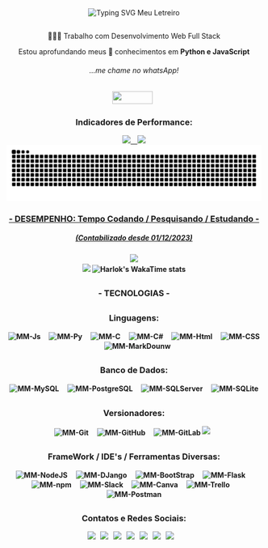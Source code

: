 <!-- VIA OFICIAL NO GITHUB 26-01-2023 17H -->
<!-- Arquivo VSCode - Readme_MM_002.md -->
<!-- Pasta - MM_PROJETO-README_PADRAO_NO_GITHUB -->
<!-- Links:  -->
<!-- https://github.com/marketplace/actions/generate-snake-game-from-github-contribution-grid -->
<!-- https://github.com/anuraghazra/github-readme-stats/blob/master/readme.md#deploy-on-your-own-vercel-instance -->
<div style="display: inline_block" align="center" font-size="30">
    <!-- <h2 align="center">Olá! Eu sou a Marcia Moreira, seja bem vindo ao meu perfil! </h2> -->
    <img src="https://readme-typing-svg.herokuapp.com?font=Fira+Code&pause=1000&color=DEA585&vCenter=true&random=false&width=435&lines=Ol%C3%A1+👋🏽!+Eu+sou+a+Marcia+Moreira%2C;seja+bem+vindo+ao+meu+perfil+👩🏽‍💻!" alt="Typing SVG Meu Letreiro"/>
</div>

##

<div style="display: inline_block" align="center">
    <p> 👩🏽‍💻 Trabalho com Desenvolvimento Web Full Stack</p>
    <p> Estou aprofundando meus 🌱 conhecimentos em  <strong>Python e JavaScript<strong></p>
    <h6>...me chame no whatsApp!</h6>
    <a href="https://wa.me/5511977219430" alt="Meu_WhatsApp" target="_blank"><img height="25" width="80" border-radius="10" src="https://img.shields.io/badge/WhatsApp-25D366?style=for-the-badge&logo=whatsapp&logoColor=white" target="_blank"></a> &nbsp;
</div>
<!-- ### Indicadores: -->
<div style="display: inline_block" align="center">
    <h3> Indicadores de Performance:</h3>
    <a href="https://github.com/Marcia-Moreira">
    <img height="150em" src="https://github-readme-stats.vercel.app/api?username=marcia-moreira&show_icons=true&theme=moltack&include_all_commits=true&count_private=true"/>&nbsp;&nbsp;&nbsp;
    <!-- Stats Tema = Está Funcionando -->
    <!-- <img height="150em" src="https://github-readme-stats.vercel.app/api?username=marcia-moreira&theme=moltack&show_icons=true)"/> -->
    <!-- Langs Tema Moltack-->
    <img height="150em" src="https://github-readme-stats.vercel.app/api/top-langs/?username=marcia-moreira&layout=compact&langs_count=16&theme=moltack"/>
</div>

<!--
CÓDIGO DA COBRINHA - SNAKE (26-01-2024)
<div>
    name: generate-snake-game-from-github-contribution-grid
    uses: Marcia-Moreira/snk@v3.2.0
</div>
-->
<div style="display: inline_block" align="center">
    <picture>
      <source media="(prefers-color-scheme: dark)" srcset="https://raw.githubusercontent.com/marcia-moreira/marcia-moreira/output/github-contribution-grid-snake-dark.svg">
      <source media="(prefers-color-scheme: light)" srcset="https://raw.githubusercontent.com/marcia-moreira/marcia-moreira/output/github-contribution-grid-snake.svg">
      <img alt="github contribution grid snake animation" src="https://raw.githubusercontent.com/marcia-moreira/marcia-moreira/output/github-contribution-grid-snake.svg">
    </picture>
</div>

<div style="display: inline_block" align="center">
    <h3> - DESEMPENHO: Tempo Codando / Pesquisando / Estudando - </h3>
    <h5> (Contabilizado desde 01/12/2023) </h5>
    <a href="https://github.com/Marcia-Moreira">
    <!-- WakaTime Badges: -->
    <!-- https://wakatime.com/@Marcia_Moreira -->
    <a href="https://wakatime.com/@Marcia_Moreira" alt="WakaTime" target="_blank"><img src="https://wakatime.com/badge/user/018c270f-a496-4f2e-a75f-a068fd08050f.svg?style=social)(https://wakatime.com/@018c270f-a496-4f2e-a75f-a068fd08050f&theme=moltack)" target="_blank"></a>
</div>
<div style="display: inline_block" align="center">
    <a href="https://github.com/Marcia-Moreira">
    <!-- WakaTime Stats: -->
    <!-- https://wakatime.com/@Marcia_Moreira -->
    <a href="https://wakatime.com/@Marcia_Moreira" alt="WakaTime" target="_blank"><img src="[![Harlok's WakaTime stats](https://github-readme-stats.vercel.app/api/wakatime?username=Marcia_Moreira)](https://github.com/marcia-moreira/github-readme-stats)" target="_blank"></a>
    <!-- WAKATIME - Extensão instalada no VSCode para monitoramento de tempo de codigo -->
    <img height="400em" width="600em" alt="Harlok's WakaTime stats" src="https://github-readme-stats.vercel.app/api/wakatime?username=Marcia_Moreira&background=#e8c39e](https://github.com/marcia-moreira/github-readme-stats"/>
</div>

##

<div style="display: inline_block" align="center">
    <h3> - TECNOLOGIAS - </h3>
</div>

##

<!--* Icons de Linguagens e Tecnologias: -->
<!-- Site para baixar o SVG dos Icons das linguagens que você queira -->
<!-- https://devicon.dev/ -->
<!-- ### Linguagens: -->
<div style="display: inline_block" align="center">
    <h3>Linguagens:</h3>
    <img align="center" alt="MM-Js" height="50" width="50" src="https://cdn.jsdelivr.net/gh/devicons/devicon/icons/javascript/javascript-original.svg">
    &nbsp;&nbsp;&nbsp;
    <img align="center" alt="MM-Py" height="50" width="50" src="https://cdn.jsdelivr.net/gh/devicons/devicon/icons/python/python-original-wordmark.svg">
    &nbsp;&nbsp;&nbsp;
    <img align="center" alt="MM-C" height="50" width="50" src="https://cdn.jsdelivr.net/gh/devicons/devicon/icons/c/c-line.svg">
    &nbsp;&nbsp;&nbsp;
    <img align="center" alt="MM-C#" height="50" width="50" src="https://cdn.jsdelivr.net/gh/devicons/devicon/icons/csharp/csharp-line.svg">
    &nbsp;&nbsp;&nbsp;
    <img align="center" alt="MM-Html" height="50" width="50" src="https://cdn.jsdelivr.net/gh/devicons/devicon/icons/html5/html5-plain-wordmark.svg">
    &nbsp;&nbsp;&nbsp;
    <img align="center" alt="MM-CSS" height="50" width="50" src="https://cdn.jsdelivr.net/gh/devicons/devicon/icons/css3/css3-plain-wordmark.svg">
    &nbsp;&nbsp;&nbsp;
    <img align="center" alt="MM-MarkDounw" height="50" width="50" src="https://cdn.jsdelivr.net/gh/devicons/devicon/icons/markdown/markdown-original.svg">
</div>
<!--
<img align="center" alt="MM-xyz" height="30" width="40" src="">
<img align="center" alt="MM-xyz" height="30" width="40" src="">
<img align="center" alt="MM-xyz" height="30" width="40" src="">
Estudar Melhor:
<img align="center" alt="MM-Sass" height="30" width="40" src="https://cdn.jsdelivr.net/gh/devicons/devicon/icons/sass/sass-original.svg">
<img align="center" alt="MM-React" height="30" width="40" src="https://cdn.jsdelivr.net/gh/devicons/devicon/icons/react/react-original-wordmark.svg">
<img align="center" alt="MM-TypeScript" height="30" width="40" src="https://cdn.jsdelivr.net/gh/devicons/devicon/icons/typescript/typescript-original.svg">
<img align="center" alt="MM-Java" height="30" width="40" src="https://cdn.jsdelivr.net/gh/devicons/devicon/icons/java/java-original-wordmark.svg">
<img align="center" alt="MM-xyz" height="30" width="40" src="">-->

##

<!-- ### Banco de Dados: -->
<div style="display: inline_block" align="center">
    <h3>Banco de Dados:</h3>
    <img align="center" alt="MM-MySQL" height="50" width="50" src="https://cdn.jsdelivr.net/gh/devicons/devicon/icons/mysql/mysql-original-wordmark.svg">
     &nbsp;&nbsp;&nbsp;
    <img align="center" alt="MM-PostgreSQL" height="50" width="50" src="https://cdn.jsdelivr.net/gh/devicons/devicon/icons/postgresql/postgresql-plain-wordmark.svg">
     &nbsp;&nbsp;&nbsp;
    <img align="center" alt="MM-SQLServer" height="50" width="50" src="https://cdn.jsdelivr.net/gh/devicons/devicon/icons/microsoftsqlserver/microsoftsqlserver-plain-wordmark.svg">
     &nbsp;&nbsp;&nbsp;
    <img align="center" alt="MM-SQLite" height="50" width="50" src="https://cdn.jsdelivr.net/gh/devicons/devicon/icons/sqlite/sqlite-original-wordmark.svg">
</div>

##

<!-- ### Versionadores: -->
<div style="display: inline_block" align="center">
    <h3>Versionadores:</h3>
    <img align="center" alt="MM-Git" height="50" width="50" src="https://cdn.jsdelivr.net/gh/devicons/devicon/icons/git/git-plain-wordmark.svg">
     &nbsp;&nbsp;&nbsp;
    <img align="center" alt="MM-GitHub" height="50" width="50" src="https://cdn.jsdelivr.net/gh/devicons/devicon/icons/github/github-original-wordmark.svg">
     &nbsp;&nbsp;&nbsp;
     <!-- <img align="center" alt="MM-GitHubPage" height="30" width="40" src=""> -->
    <img align="center" alt="MM-GitLab" height="50" width="50" src="https://cdn.jsdelivr.net/gh/devicons/devicon/icons/gitlab/gitlab-original-wordmark.svg">
    <a href="https://marcia-moreira.github.io/Challange_01-WoMakersCode-Intro_Star_Wars_MM/" alt="Minha_Pagina" target="_blank"><img src="https://img.shields.io/badge/github%20pages-121013?style=for-the-badge&logo=github&logoColor=white" target="_blank"></a> &nbsp;
</div>

##

<!-- ### FrameWork / IDE's / Ferramentas Diversas: -->
<div style="display: inline_block" align="center">
    <h3>FrameWork / IDE's / Ferramentas Diversas:</h3>
    <img align="center" alt="MM-NodeJS" height="50" width="50" src="https://cdn.jsdelivr.net/gh/devicons/devicon/icons/nodejs/nodejs-original.svg">
     &nbsp;&nbsp;&nbsp;
    <img align="center" alt="MM-DJango" height="50" width="50" src="https://cdn.jsdelivr.net/gh/devicons/devicon/icons/django/django-plain-wordmark.svg">
     &nbsp;&nbsp;&nbsp;
    <img align="center" alt="MM-BootStrap" height="50" width="50" src="https://cdn.jsdelivr.net/gh/devicons/devicon/icons/bootstrap/bootstrap-original-wordmark.svg">
     &nbsp;&nbsp;&nbsp;
    <img align="center" alt="MM-Flask" height="50" width="50" src="https://cdn.jsdelivr.net/gh/devicons/devicon/icons/flask/flask-original-wordmark.svg">
     &nbsp;&nbsp;&nbsp;          
    <img align="center" alt="MM-npm" height="50" width="50" src="https://cdn.jsdelivr.net/gh/devicons/devicon/icons/npm/npm-original-wordmark.svg">
     &nbsp;&nbsp;&nbsp;
    <img align="center" alt="MM-Slack" height="50" width="50" src="https://cdn.jsdelivr.net/gh/devicons/devicon/icons/slack/slack-original.svg">
     &nbsp;&nbsp;&nbsp;
    <img align="center" alt="MM-Canva" height="50" width="50" src="https://cdn.jsdelivr.net/gh/devicons/devicon/icons/canva/canva-original.svg">
     &nbsp;&nbsp;&nbsp;
    <img align="center" alt="MM-Trello" height="50" width="50" src="https://cdn.jsdelivr.net/gh/devicons/devicon/icons/trello/trello-plain-wordmark.svg">
    &nbsp;&nbsp;&nbsp;
    <img align="center" alt="MM-Postman" height="50" width="50" src="https://cdn.jsdelivr.net/gh/devicons/devicon@latest/icons/postman/postman-original.svg" />
</div>

##

<!-- Tracinho ## --> 
<!-- ### Contatos e Redes Sociais: -->
<!--* Ícons de Redes Sociais: -->
<!-- https://dev.to/envoy_/150-badges-for-github-pnk -->
<!-- https://shields.io/ -->
<!-- <div style="display: inline_block" align="center" border-radium=""><br> -->
<div style="display: inline_block" align="center">
    <h3>Contatos e Redes Sociais:</h3>
    <!-- [![wakatime](https://wakatime.com/badge/user/018c270f-a496-4f2e-a75f-a068fd08050f.svg?style=social)](https://wakatime.com/@018c270f-a496-4f2e-a75f-a068fd08050f) -->
    <!-- Portifólio Pessoal - DESATIVEI POIS Não Fiz uma Badge Adequada-->
    <!-- Linkedin -->
    <a href="https://www.linkedin.com/in/idmarciamoreira/" target="_blank"><img src="https://img.shields.io/badge/linkedin-%230077B5.svg?style=for-the-badge&logo=linkedin&logoColor=white" target="_blank"></a> &nbsp;
    <!-- Repositório GitHub -->
    <a href="https://github.com/Marcia-Moreira?tab=repositories" alt="Portifolio_GitHub" target="_blank"><img src="https://img.shields.io/badge/GitHub-100000?style=for-the-badge&logo=github&logoColor=white" target="_blank"></a> &nbsp;
    <!-- WhatsApp -->
    <a href="https://wa.me/5511977219430" alt="Meu_WhatsApp" target="_blank"><img src="https://img.shields.io/badge/WhatsApp-25D366?style=for-the-badge&logo=whatsapp&logoColor=white" target="_blank"></a> &nbsp;
    <!-- Email -->
    <a href="mailto:mm.no.linkedin@gmail.com" alt="Gmail" target="_blank"><img src="https://img.shields.io/badge/Gmail-D14836?style=for-the-badge&logo=gmail&logoColor=white" target="_blank"></a> &nbsp;
    <!-- Discord -->
    <a href="https://www..." alt="Discord" target="_blank"><img src="https://img.shields.io/badge/Discord-7289DA?style=for-the-badge&logo=discord&logoColor=white" target="_blank"></a> &nbsp;
    <!-- Slack -->
    <a href="https://escola-koru.slack.com/team/U05RF5CRKK4" alt="Slack" target="_blank"><img src="https://img.shields.io/badge/Slack-4A154B?style=for-the-badge&logo=slack&logoColor=white" target="_blank"></a> &nbsp;
    <!-- Youtube -->
    <a href="https://youtu.be/5VNT0j8MyT4" alt="" target="_blank"><img src="https://img.shields.io/badge/YouTube-FF0000?style=for-the-badge&logo=youtube&logoColor=white" target="_blank"></a>
    <!-- <a href="https://www..." alt="" target="_blank"><img src="" target="_blank"></a> -->
    &nbsp;
    &nbsp;
</div>

##

<!--
_generated with [Platane/snk](https://github.com/Platane/snk)_
-->
<!--
<picture>
  <source media="(prefers-color-scheme: dark)" srcset="github-snake-dark.svg" />
  <source media="(prefers-color-scheme: light)" srcset="github-snake.svg" />
  <img alt="github-snake" src="github-snake.svg" />
</picture>
-->

<!--================================================================================================================================================================-->
